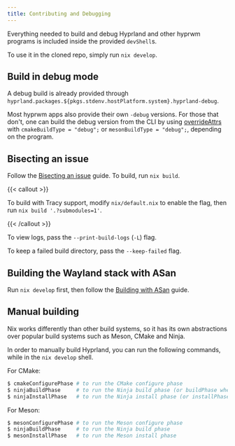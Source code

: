 ```yaml
---
title: Contributing and Debugging
---
```


Everything needed to build and debug Hyprland and other hyprwm programs is
included inside the provided `devShell`s.

To use it in the cloned repo, simply run `nix develop`.

## Build in debug mode

A debug build is already provided through
`hyprland.packages.${pkgs.stdenv.hostPlatform.system}.hyprland-debug`.

Most hyprwm apps also provide their own `-debug` versions. For those that don't,
one can build the debug version from the CLI by using
[overrideAttrs](../Options-Overrides/#using-nix-repl) with
`cmakeBuildType = "debug";` or `mesonBuildType = "debug";`, depending on the
program.

## Bisecting an issue

Follow the
[Bisecting an issue](https://wiki.hyprland.org/Crashes-and-Bugs/#bisecting-an-issue)
guide. To build, run `nix build`.

{{< callout >}}

To build with Tracy support, modify `nix/default.nix` to enable the flag, then run
`nix build '.?submodules=1'`.

{{< /callout >}}

To view logs, pass the `--print-build-logs` (`-L`) flag.

To keep a failed build directory, pass the `--keep-failed` flag.

## Building the Wayland stack with ASan

Run `nix develop` first, then follow the
[Building with ASan](https://wiki.hyprland.org/Crashes-and-Bugs/#building-the-wayland-stack-with-asan)
guide.

## Manual building

Nix works differently than other build systems, so it has its own abstractions
over popular build systems such as Meson, CMake and Ninja.

In order to manually build Hyprland, you can run the following commands, while
in the `nix develop` shell.

For CMake:

```bash
$ cmakeConfigurePhase # to run the CMake configure phase
$ ninjaBuildPhase     # to run the Ninja build phase (or buildPhase when ninja is not available)
$ ninjaInstallPhase   # to run the Ninja install phase (or installPhase when ninja is not available)
```

For Meson:

```bash
$ mesonConfigurePhase # to run the Meson configure phase
$ ninjaBuildPhase     # to run the Ninja build phase
$ mesonInstallPhase   # to run the Meson install phase
```
